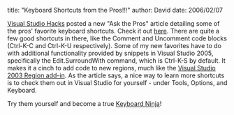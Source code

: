 
title: "Keyboard Shortcuts from the Pros!!!"
author: David
date: 2006/02/07

<P><A href="http://www.visualstudiohacks.com/">Visual Studio Hacks</A>&nbsp;posted a new "Ask the Pros" article detailing some of the pros' favorite keyboard shortcuts. Check it out <A href="http://www.visualstudiohacks.com/atpkeyboard">here</A>. There are quite a few good shortcuts in there, like the Comment and Uncomment code blocks (Ctrl-K-C and Ctrl-K-U respectively). Some of my new favorites have to do with additional functionality provided by snippets in Visual Studio 2005, specifically the Edit.SurroundWith command, which is Ctrl-K-S by default. It makes it a cinch to add code to new regions, much like the <A href="http://www.colinneller.com/blog/ct.ashx?id=40aced4b-d554-4bec-997b-57ead66add7e&amp;url=http%3a%2f%2fwww.codeproject.com%2fdotnet%2fRegionsAddIn.asp">Visual Studio 2003 Region add-in</A>. As the article says, a nice way to learn more shortcuts is to check them out in Visual Studio for yourself - under Tools, Options, and Keyboard.</P>
<P>Try them yourself and become a true <A href="http://www.codinghorror.com/blog/archives/000372.html">Keyboard Ninja</A>!</P>
